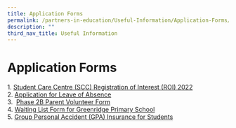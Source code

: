 ```yaml
---
title: Application Forms
permalink: /partners-in-education/Useful-Information/Application-Forms/
description: ""
third_nav_title: Useful Information
---
```

# Application Forms
1. [Student Care Centre (SCC) Registration of Interest (ROI) 2022](https://docs.google.com/forms/d/e/1FAIpQLScBPxUSTNjI0z-1RJuQwNk01xH3L5CtKnBJ-H6d6Ee70QdKsg/viewform)     
2. <a href="https://go.gov.sg/loa-grps" target="_blank">Application for Leave of Absence</a>  
3.  [Phase 2B Parent Volunteer Form](http://greenridgepri.moe.edu.sg/qql/slot/u547/Partners%20in%20Education/Useful%20Information/2021_2022%20Phase%202B%20Parent%20Volunteer%20Application%20Form.pdf)   
4. <a href="https://go.gov.sg/waitinglist-grps" target="_blank">Waiting List Form for Greenridge Primary School</a>   
5. <a href="https://studentgpa.incomegroupins.com.sg/" target="_blank">Group Personal Accident (GPA) Insurance for Students</a>